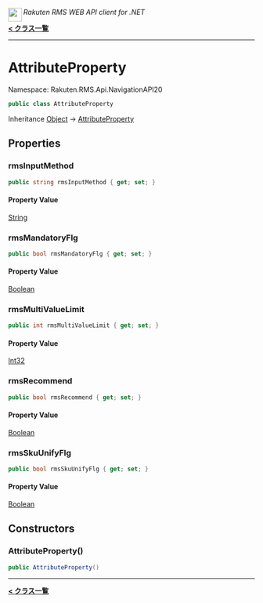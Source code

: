 <img align="left" style="height: 2em;" src="https://webservice.rakuten.co.jp/favicon.ico"><em>Rakuten RMS WEB API client for .NET</em>

[**< クラス一覧**](./)
- - -

# AttributeProperty

Namespace: Rakuten.RMS.Api.NavigationAPI20

```csharp
public class AttributeProperty
```

Inheritance [Object](https://docs.microsoft.com/en-us/dotnet/api/system.object) → [AttributeProperty](./rakuten.rms.api.navigationapi20.attributeproperty)

## Properties

### <a id="properties-rmsinputmethod"/>**rmsInputMethod**

```csharp
public string rmsInputMethod { get; set; }
```

#### Property Value

[String](https://docs.microsoft.com/en-us/dotnet/api/system.string)<br>

### <a id="properties-rmsmandatoryflg"/>**rmsMandatoryFlg**

```csharp
public bool rmsMandatoryFlg { get; set; }
```

#### Property Value

[Boolean](https://docs.microsoft.com/en-us/dotnet/api/system.boolean)<br>

### <a id="properties-rmsmultivaluelimit"/>**rmsMultiValueLimit**

```csharp
public int rmsMultiValueLimit { get; set; }
```

#### Property Value

[Int32](https://docs.microsoft.com/en-us/dotnet/api/system.int32)<br>

### <a id="properties-rmsrecommend"/>**rmsRecommend**

```csharp
public bool rmsRecommend { get; set; }
```

#### Property Value

[Boolean](https://docs.microsoft.com/en-us/dotnet/api/system.boolean)<br>

### <a id="properties-rmsskuunifyflg"/>**rmsSkuUnifyFlg**

```csharp
public bool rmsSkuUnifyFlg { get; set; }
```

#### Property Value

[Boolean](https://docs.microsoft.com/en-us/dotnet/api/system.boolean)<br>

## Constructors

### <a id="constructors-.ctor"/>**AttributeProperty()**

```csharp
public AttributeProperty()
```


- - -
[**< クラス一覧**](./)
